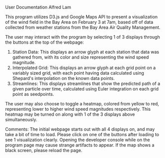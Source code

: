 User Documentation
Alfred Lam

This program utilizes D3.js and Google Maps API to present a visualization of the wind field in the Bay Area on February 3 at 7am, based off of data collected from weather stations from the Bay Area Air Quality Management.

The user may interact with the program by selecting 1 of 3 displays through the buttons at the top of the webpage:
  1) Station Data: This displays an arrow glyph at each station that data was gathered from, with its color and size representing the wind speed magnitude.
  2) Interpolated Grid: This displays an arrow glyph at each grid point on a variably sized grid, with each point having data calculated using Shepard's interpolation on the known data points.
  3) Streamlines: This displays streamlines that show the predicted path of a given particle over time, calculated using Euler integration on each grid point as seedpoints.

The user may also choose to toggle a heatmap, colored from yellow to red, representing lower to higher wind speed magnitudes respectively. This heatmap may be turned on along with 1 of the 3 displays above simultaneously.

Comments:
The initial webpage starts out with all 4 displays on, and may take a bit of time to load. Please click on one of the buttons after loading to see 1 visualization clearly.
Opening the developer console while on the program page may cause strange artifacts to appear. 
If the map shows a black screen, please reload the page.


